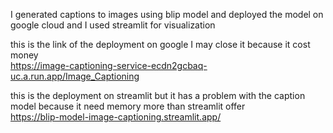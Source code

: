  I generated captions to images using blip model and deployed the model on google cloud and I used streamlit for visualization <br>

 this is the link of the deployment on google I may close it because it cost money <br>
 https://image-captioning-service-ecdn2gcbaq-uc.a.run.app/Image_Captioning

 this is the deployment on streamlit but it has a problem with the caption model because it need memory more than streamlit offer <br>
 https://blip-model-image-captioning.streamlit.app/
 
